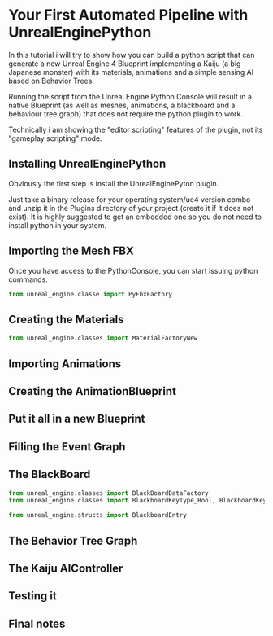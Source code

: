 Your First Automated Pipeline with UnrealEnginePython
=

In this tutorial i will try to show how you can build a python script that can generate
a new Unreal Engine 4 Blueprint implementing a Kaiju (a big Japanese monster) with its materials, animations and a simple sensing AI based on Behavior Trees.

Running the script from the Unreal Engine Python Console will result in a native Blueprint (as well as meshes, animations, a blackboard and a behaviour tree graph) that does not require the python plugin to work.

Technically i am showing the "editor scripting" features of the plugin, not its "gameplay scripting" mode.

Installing UnrealEnginePython
-

Obviously the first step is install the UnrealEnginePyton plugin.

Just take a binary release for your operating system/ue4 version combo and unzip it in the Plugins directory of your project (create it if it does not exist). It is highly suggested to get an embedded one so you do not need to install python in your system.

Importing the Mesh FBX
-

Once you have access to the PythonConsole, you can start issuing python commands.

```python
from unreal_engine.classe import PyFbxFactory
```

Creating the Materials
-

```python
from unreal_engine.classes import MaterialFactoryNew
```

Importing Animations
-

Creating the AnimationBlueprint
-

Put it all in a new Blueprint
-

Filling the Event Graph
-

The BlackBoard
-

```python
from unreal_engine.classes import BlackBoardDataFactory
from unreal_engine.classes import BlackboardKeyType_Bool, BlackboardKeyType_String

from unreal_engine.structs import BlackboardEntry

```

The Behavior Tree Graph
-

The Kaiju AIController
-

Testing it
-

Final notes
-

